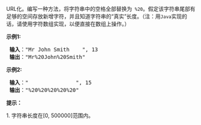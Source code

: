 URL化。编写一种方法，将字符串中的空格全部替换为` %20`。假定该字符串尾部有足够的空间存放新增字符，并且知道字符串的“真实”长度。（注：用`Java`实现的话，请使用字符数组实现，以便直接在数组上操作。）

<p> <strong>示例1:</strong></p>
<pre>
<strong> 输入</strong>："Mr John Smith    ", 13
<strong> 输出</strong>："Mr%20John%20Smith"
</pre>

<p> <strong>示例2:</strong></p>
<pre>
<strong> 输入</strong>："               ", 15
<strong> 输出</strong>："%20%20%20%20%20"
</pre>

<p><strong>提示：</strong></p>
1. 字符串长度在[0, 500000]范围内。

